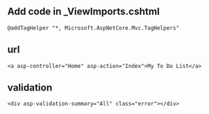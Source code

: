 ## Add code in _ViewImports.cshtml
    @addTagHelper "*, Microsoft.AspNetCore.Mvc.TagHelpers"

## url
    <a asp-controller="Home" asp-action="Index">My To Do List</a>
    
## validation
    <div asp-validation-summary="All" class="error"></div>